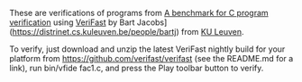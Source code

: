 These are verifications of programs from [A benchmark for C program verification](https://github.com/cverified/cbench)
using [VeriFast](https://github.com/verifast/verifast) by Bart Jacobs](https://distrinet.cs.kuleuven.be/people/bartj) from [KU Leuven](https://www.kuleuven.be/kuleuven/).

To verify, just download and unzip the latest VeriFast nightly build for your platform from https://github.com/verifast/verifast (see the README.md for a link), run bin/vfide fac1.c, and press the Play toolbar button to verify.
